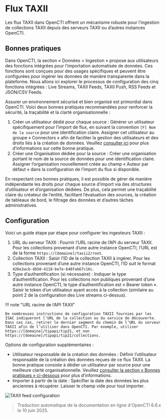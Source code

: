 # Flux TAXII

Les flux TAXII dans OpenCTI offrent un mécanisme robuste pour l’ingestion de collections TAXII depuis des serveurs TAXII ou d’autres instances OpenCTI.

<a id="best-practices-section"></a>
## Bonnes pratiques

Dans OpenCTI, la section « Données > Ingestion » propose aux utilisateurs des fonctions intégrées pour l’importation automatisée de données. Ces fonctions sont conçues pour des usages spécifiques et peuvent être configurées pour ingérer les données de manière transparente dans la plateforme. Nous allons ici explorer le processus de configuration des cinq fonctions intégrées : Live Streams, TAXII Feeds, TAXII Push, RSS Feeds et JSON/CSV Feeds.

Assurer un environnement sécurisé et bien organisé est primordial dans OpenCTI. Voici deux bonnes pratiques recommandées pour renforcer la sécurité, la traçabilité et la clarté organisationnelle :

1. Créer un utilisateur dédié pour chaque source : Générer un utilisateur spécifiquement pour l’import de flux, en suivant la convention `[F] Nom de la source` pour une identification claire. Assigner cet utilisateur au groupe « Connectors » afin de faciliter la gestion des utilisateurs et des droits liés à la création de données. Veuillez [consulter ici](../../deployment/connectors.md#connector-token-section) pour plus d’informations sur cette bonne pratique.
2. Créer une Organisation dédiée pour la source : Créer une organisation portant le nom de la source de données pour une identification claire. Assigner l’organisation nouvellement créée au champ « Auteur par défaut » dans la configuration de l’import du flux si disponible.

En respectant ces bonnes pratiques, il est possible de gérer de manière indépendante les droits pour chaque source d’import via des structures d’utilisateur et d’organisation dédiées. De plus, cela permet une traçabilité claire du créateur de l’entité, facilitant l’évaluation des sources, la création de tableaux de bord, le filtrage des données et d’autres tâches administratives.

## Configuration

Voici un guide étape par étape pour configurer les ingesteurs TAXII :

1. URL du serveur TAXII : Fournir l’URL racine de l’API du serveur TAXII. Pour les collections provenant d’une autre instance OpenCTI, l’URL est de la forme `https://[domaine]/taxii2/root`.
2. Collection TAXII : Saisir l’ID de la collection TAXII à ingérer. Pour les collections provenant d’une autre instance OpenCTI, l’ID suit le format `426e3acb-db50-4118-be7e-648fab67c16c`.
3. Type d’authentification (si nécessaire) : Indiquer le type d’authentification. Pour les collections non publiques provenant d’une autre instance OpenCTI, le type d’authentification est « Bearer token ». Saisir le token d’un utilisateur ayant accès à la collection (similaire au point 2 de la configuration des Live streams ci-dessus).

!!! note "URL racine de l’API TAXII"

    De nombreuses instructions de configuration TAXII fournies par les ISAC indiqueront l’URL de la collection ou du service de découverte. Dans ces cas, retirer le dernier segment du chemin de l’URL du serveur TAXII afin de l’utiliser dans OpenCTI. Par exemple, utiliser https://[domaine]/tipapi/tip21, et non https://[domaine]/tipapi/tip21/collections.

Options de configuration supplémentaires :

- Utilisateur responsable de la création des données : Définir l’utilisateur responsable de la création des données reçues de ce flux TAXII. La bonne pratique consiste à dédier un utilisateur par source pour une meilleure clarté organisationnelle. Veuillez [consulter la section « Bonnes pratiques » ci-dessous](../import-automated.md#best-practices-section) pour plus d’informations.
- Importer à partir de la date : Spécifier la date des données les plus anciennes à récupérer. Laisser le champ vide pour tout importer.

![TAXII feed configuration](../assets/taxii-feed-configuration.png)

> Traduction automatique de la documentation en ligne d'OpenCTI 6.6.x le 10 juin 2025.